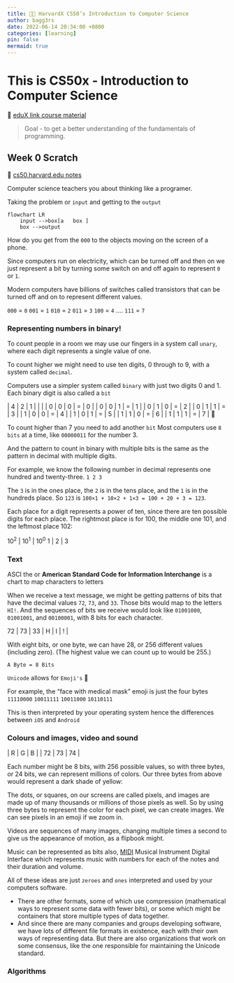 ```yaml
---
title: 👨‍💻 HarvardX CS50’s Introduction to Computer Science
author: bagg3rs
date: 2022-06-14 20:34:00 +0800
categories: [learning]
pin: false
mermaid: true
---
```


# This is CS50x - Introduction to Computer Science

📖 [eduX link course material](https://learning.edx.org/course/course-v1:HarvardX+CS50+X/block-v1:HarvardX+CS50+X+type@sequential+block@3c550787b1d1470bbdba91d14392bd43)


>  Goal - to get a better understanding of the fundamentals of programming.

## Week 0 Scratch

📝 [cs50.harvard.edu notes](https://cs50.harvard.edu/x/2022/notes/0/)

Computer science teachers you about thinking like a programer. 

Taking the problem or `input` and getting to the `output`

```mermaid
flowchart LR
    input -->box[a   box ]
    box -->output
```
How do you get from the `000` to the objects moving on the screen of a phone.

Since computers run on electricity, which can be turned off and then on we just represent a bit by turning some switch on and off again to represent `0` or `1`.

Modern computers have billions of switches called transistors that can be turned off and on to represent different values. 

`000` = `0`
`001` = `1`
`010` = `2`
`011` = `3`
`100` = `4`
....
`111` = `7`

### Representing numbers in binary! 

To count people in a room we may use our fingers in a system call `unary`, where each digit represents a single value of one. 

To count higher we might need to use ten digits, 0 through to 9, with a system called `decimal`.

Computers use a simpler system called `binary` with just two digits 0 and 1. Each binary digit is also called a `bit`

| 4 | 2 | 1 | | |
| 0 | 0 | 0 | = | 0 |
| 0 | 0 | 1 | = | 1 |
| 0 | 1 | 0 | = | 2 |
| 0 | 1 | 1 | = | 3 |
| 1 | 0 | 0 | = | 4 |
| 1 | 0 | 1 | = | 5 |
| 1 | 1 | 0 | = | 6 |
| 1 | 1 | 1 | = | 7 |
🫣

To count higher than 7 you need to  add another `bit` 
Most computers use `8 bits` at a time, like `00000011` for the number 3. 

And the pattern to count in binary with multiple bits is the same as the pattern in decimal with multiple digits.

For example, we know the following number in decimal represents one hundred and twenty-three.
`1 2 3`

The `3` is in the ones place, the `2` is in the tens place, and the `1` is in the hundreds place.
So `123` is `100×1 + 10×2 + 1×3 = 100 + 20 + 3 = 123`.

Each place for a digit represents a power of ten, since there are ten possible digits for each place. The rightmost place is for 100, the middle one 101, and the leftmost place 102:

$10^2$ | $10^1$ | $10^0$
1 |  2 |  3

### Text 

ASCI the or **American Standard Code for Information Interchange** is a chart to map characters to letters

When we receive a text message, we might be getting patterns of bits that have the decimal values `72`, `73`, and `33`. Those bits would map to the letters `HI!`. And the sequences of bits we receive would look like `01001000`, `01001001`, and `00100001`, with 8 bits for each character.

72 | 73 | 33 |
H | I | ! | 

With eight bits, or one byte, we can have 28, or 256 different values (including zero). (The highest value we can count up to would be 255.)

`A Byte = 8 Bits`

`Unicode` allows for `Emoji's` 🥳 

For example, the “face with medical mask” emoji is just the four bytes `11110000` `10011111` `10011000` `10110111`

This is then interpreted by your operating system hence the differences between `iOS` and `Android` 

### Colours and images, video and sound

| R | G | B |
| 72 | 73 | 74 |

Each number might be 8 bits, with 256 possible values, so with three bytes, or 24 bits, we can represent millions of colors. Our three bytes from above would represent a dark shade of yellow:

The dots, or squares, on our screens are called pixels, and images are made up of many thousands or millions of those pixels as well. So by using three bytes to represent the color for each pixel, we can create images. We can see pixels in an emoji if we zoom in. 

Videos are sequences of many images, changing multiple times a second to give us the appearance of motion, as a flipbook might.

Music can be represented as bits also, [MIDI](https://en.wikipedia.org/wiki/MIDI) Musical Instrument Digital Interface which represents music with numbers for each of the notes and their duration and volume.

All of these ideas are just `zeroes` and `ones` interpreted and used by your computers software.

 - There are other formats, some of which use compression (mathematical ways to represent some data with fewer bits), or some which might be containers that store multiple types of data together.
 - And since there are many companies and groups developing software, we have lots of different file formats in existence, each with their own ways of representing data. But there are also organizations that work on some consensus, like the one responsible for maintaining the Unicode standard.

### Algorithms 

